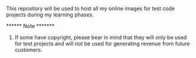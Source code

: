 This repository will be used to host all my online images for test code projects during my learning phases.

******  Note  *******
1. If some have copyright, please bear in mind that they will only be used for test projects and will not be used for generating revenue from future customers. 

